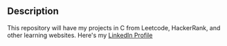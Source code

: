 ## Description
This repository will have my projects in C from Leetcode, HackerRank, and other learning websites.
Here's my [LinkedIn Profile](https://www.linkedin.com/in/dineshth/)